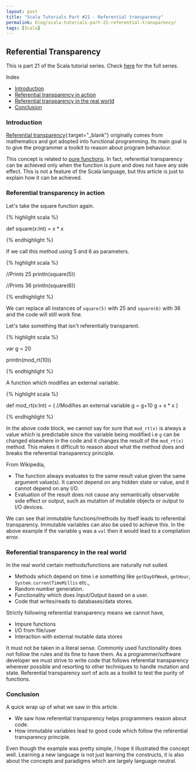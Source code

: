 ```yaml
---
layout: post
title: "Scala Tutorials Part #21 - Referential transparency"
permalink: blog/scala-tutorials-part-21-referential-transparency/
tags: [Scala]
---
```


Referential Transparency
------------------------

This is part 21 of the Scala tutorial series. Check [here](/tags/#Scala) for the full series.

<i class="fa fa-list-ul fa-lg space-right"></i> Index

- [Introduction](#Intro)
- [Referential transparency in action](#InAction)
- [Referential transparency in the real world](#RealWorld)
- [Conclusion](#Conclusion)

<h3><b><a name = "Intro" class="inter-header">Introduction</a></b></h3>

[Referential transparency](https://en.wikipedia.org/wiki/Referential_transparency){:target="_blank"} originally comes from mathematics and got adopted 
into functional programming. Its main goal is to give the programmer a toolkit to reason about program behaviour.

This concept is related to [pure functions](/blog/scala-tutorials-part-9-intro-to-functional-programming/#PureFunctions). In fact, referential 
transparency can be achieved only when the function is pure and does not have any side effect. This is not a feature of the Scala language, but this article is just to explain how it can be achieved.

<h3><b><a name = "InAction" class="inter-header">Referential transparency in action</a></b></h3>

Let's take the square function again.

{% highlight scala %}

def square(x:Int) = x * x

{% endhighlight %}

If we call this method using 5 and 6 as parameters.

{% highlight scala %}

  //Prints 25
  println(square(5))

  //Prints 36
  println(square(6))

{% endhighlight %}

We can replace all instances of `square(5)` with 25 and `square(6)` with 36 and the code will still work fine.

Let's take something that isn't referentially transparent.

{% highlight scala %}

  var g = 20

  println(mod_rt(10))

{% endhighlight %}

A function which modifies an external variable.

{% highlight scala %}

def mod_rt(x:Int) = {
  //Modifies an external variable
  g = g+10
  g + x * x	
} 

{% endhighlight %}


In the above code block, we cannot say for sure that `mod_rt(x)` is always a value which is predictable since the variable being modified i.e `g` can be changed elsewhere in the code and it changes the result of the `mod_rt(x)` method. This makes it difficult to reason about what the method does and breaks the referential transparency principle. 

From Wikipedia,

- The function always evaluates to the same result value given the same argument value(s). It cannot depend on any hidden state or value, and it cannot depend on any I/O.
- Evaluation of the result does not cause any semantically observable side effect or output, such as mutation of mutable objects or output to I/O devices.

We can see that immutable functions/methods by itself leads to referential transparency. Immutable variables can also be used to achieve this. In the above example if the variable `g` was a `val` then it would lead to a compilation error.

<h3><b><a name = "RealWorld" class="inter-header">Referential transparency in the real world</a></b></h3>

In the real world certain methods/functions are naturally not suited.

- Methods which depend on time i.e something like `getDayOfWeek`,  `getHour`, `System.currentTimeMillis` etc.,
- Random number generation.
- Functionality which does Input/Output based on a user.
- Code that writes/reads to databases/data stores.

Strictly following referential transparency means we cannot have,

- Impure functions
- I/O from file/user
- Interaction with external mutable data stores

It must not be taken in a literal sense. Commonly used functionality does not follow the rules and its fine to have them. As a programmer/software developer we must strive to write code that follows referential transparency wherever possible and resorting to other techniques to handle mutation and state. Referential transparency sort of acts as a toolkit to test the purity of functions.

<h3><b><a name = "Conclusion" class="inter-header">Conclusion</a></b></h3>

A quick wrap up of what we saw in this article.

- We saw how referential transparency helps programmers reason about code.
- How immutable variables lead to good code which follow the referential transparency principle.

Even though the example was pretty simple, I hope it illustrated the concept well. Learning a new language is not just learning the constructs, it is also about the concepts and paradigms which are largely language neutral.
